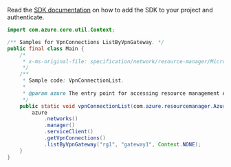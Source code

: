 Read the [SDK documentation](https://github.com/Azure/azure-sdk-for-java/blob/azure-resourcemanager_2.10.0/sdk/resourcemanager/azure-resourcemanager/README.md) on how to add the SDK to your project and authenticate.

```java
import com.azure.core.util.Context;

/** Samples for VpnConnections ListByVpnGateway. */
public final class Main {
    /*
     * x-ms-original-file: specification/network/resource-manager/Microsoft.Network/stable/2021-05-01/examples/VpnConnectionList.json
     */
    /**
     * Sample code: VpnConnectionList.
     *
     * @param azure The entry point for accessing resource management APIs in Azure.
     */
    public static void vpnConnectionList(com.azure.resourcemanager.AzureResourceManager azure) {
        azure
            .networks()
            .manager()
            .serviceClient()
            .getVpnConnections()
            .listByVpnGateway("rg1", "gateway1", Context.NONE);
    }
}
```
